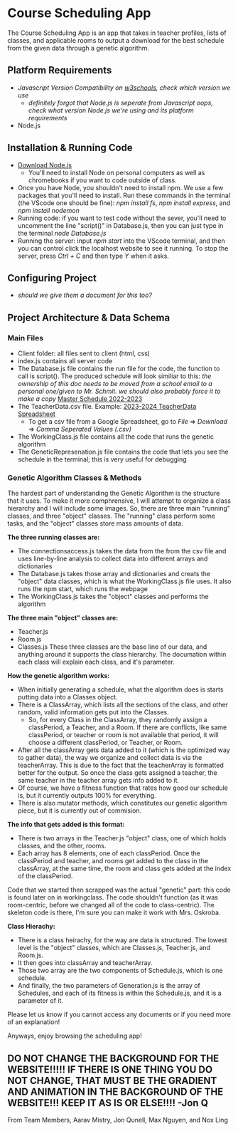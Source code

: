# Course Scheduling App

The Course Scheduling App is an app that takes in teacher profiles, lists of classes, and applicable rooms to output a download for the best schedule from the given data through a genetic algorithm.

## Platform Requirements
  - *Javascript Version Compatibility on [w3schools](https://www.w3schools.com/js/js_versions.asp), check which version we use*
    - *definitely forgot that Node.js is seperate from Javascript oops, check what version Node.js we're using and its platform requirements*
  - Node.js

## Installation & Running Code
  - [Download Node.js](https://nodejs.org/en/download)
    - You'll need to install Node on personal computers as well as chromebooks if you want to code outside of class.
  - Once you have Node, you shouldn't need to install npm. We use a few packages that you'll need to install. Run these commands in the terminal (the VScode one should be fine): *npm install fs*, *npm install express*, and *npm install nodemon*
  - Running code: if you want to test code without the sever, you'll need to uncomment the line "script()" in Database.js, then you can just type in the terminal *node Database.js*
  - Running the server: input *npm start* into the VScode terminal, and then you can control click the localhost website to see it running. To stop the server, press *Ctrl + C* and then type *Y* when it asks.


## Configuring Project
  - *should we give them a document for this too?*

## Project Architecture & Data Schema

### Main Files
  - Client folder: all files sent to client (html, css)
  - index.js contains all server code
  - The Database.js file contains the run file for the code, the function to call is script(). The produced schedule will look similiar to this: *the ownership of this doc needs to be moved from a school email to a personal one/given to Mr. Schmit. we should also probably force it to make a copy* [Master Schedule 2022-2023](https://drive.google.com/file/d/1KM-edDdXXMBrGBw3O3NRhsNZboAyz1wB/view?usp=sharing)
  - The TeacherData.csv file. Example: [2023-2024 TeacherData Spreadsheet](https://docs.google.com/spreadsheets/d/1OrJanY4l1BxetQadMx8MiPAeRn6vkfdEBdK5Q_P7ygM/edit?usp=sharing)
  	- To get a csv file from a Google Spreadsheet, go to *File* => *Download* => *Comma Seperated Values (.csv)*
  - The WorkingClass.js file contains all the code that runs the genetic algorithm
  - The GeneticRepresenation.js file contains the code that lets you see the schedule in the terminal; this is very useful for debugging

### Genetic Algorithm Classes & Methods
The hardest part of understanding the Genetic Algorithm is the structure that it uses. To make it more comphrensive, I will attempt to organize a class hierarchy and I will include some images.
So, there are three main "running" classes, and three "object" classes. The "running" class perform some tasks, and the "object" classes store mass amounts of data.

**The three running classes are:**
  - The connectionsaccess.js takes the data from the from the csv file and uses line-by-line analysis to collect data into different arrays and dictionaries
  - The Database.js takes those array and dictionaries and creats the "object" data classes, which is what the WorkingClass.js file uses. It also runs the npm start, which runs the webpage
  - The WorkingClass.js takes the "object" classes and performs the algorithm

**The three main "object" classes are:**
  - Teacher.js
  - Room.js
  - Classes.js
These three classes are the base line of our data, and anything around it supports the class hierarchy. The documation within each class will explain each class, and it's parameter.

**How the genetic algorithm works:**
  - When initially generating a schedule, what the algorithm does is starts putting data into a Classes object.
  - There is a ClassArray, which lists all the sections of the class, and other random, valid information gets put into the Classes.
    - So, for every Class in the ClassArray, they randomly assign a classPeriod, a Teacher, and a Room. If there are conflicts, like same classPeriod, or teacher or room is not available that period, it will choose a different classPeriod, or Teacher, or Room.
  - After all the classArray gets data added to it (which is the optimized way to gather data), the way we organize and collect data is via the teacherArray. This is due to the fact that the teacherArray is formatted better for the output. So once the class gets assigned a teacher, the same teacher in the teacher array gets info added to it.
  - Of course, we have a fitness function that rates how good our schedule is, but it currently outputs 100% for everything.
  - There is also mutator methods, which constitutes our genetic algorithm piece, but it is currently out of commision.
  
**The info that gets added is this format:**
  - There is two arrays in the Teacher.js "object" class, one of which holds classes, and the other, rooms.
  - Each array has 8 elements, one of each classPeriod. Once the classPeriod and teacher, and rooms get added to the class in the classArray, at the same time, the room and class gets added at the index of the classPeriod.

Code that we started then scrapped was the actual "genetic" part: this code is found later on in workingclass. The code shouldn't function (as it was room-centric, before we changed all of the code to class-centric). The skeleton code is there, I'm sure you can make it work with Mrs. Oskroba. 

**Class Hierachy:**
  - There is a class heirachy, for the way are data is structured. The lowest level is the "object" classes, which are Classes.js, Teacher.js, and Room.js.
  - It then goes into classArray and teacherArray.
  - Those two array are the two components of Schedule.js, which is one schedule.
  - And finally, the two parameters of Generation.js is the array of Schedules, and each of its fitness is within the Schedule.js, and it is a parameter of it.


Please let us know if you cannot access any documents or if you need more of an explanation! 

Anyways, enjoy browsing the scheduling app! 

## DO NOT CHANGE THE BACKGROUND FOR THE WEBSITE!!!!! IF THERE IS ONE THING YOU DO NOT CHANGE, THAT MUST BE THE GRADIENT AND ANIMATION IN THE BACKGROUND OF THE WEBSITE!!! KEEP IT AS IS OR ELSE!!!! -Jon Q

From Team Members,
Aarav Mistry, Jon Qunell, Max Nguyen, and Nox Ling
